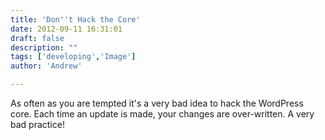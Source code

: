 ```yaml
---
title: 'Don''t Hack the Core'
date: 2012-09-11 16:31:01
draft: false
description: ""
tags: ['developing','Image']
author: 'Andrew'

---
```


As often as you are tempted it's a very bad idea to hack the WordPress core. Each time an update is made, your changes are over-written. A very bad practice!
